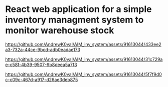 # React web application for a simple inventory managment system to monitor warehouse stock

https://github.com/AndrewK0val/AIM_inv_system/assets/91613044/433ee2a3-732a-44ce-9bcd-adb0eadae173



https://github.com/AndrewK0val/AIM_inv_system/assets/91613044/31c729ae-c58f-4b39-9507-9b8deea5a7f3



https://github.com/AndrewK0val/AIM_inv_system/assets/91613044/5f7f9d0c-c09c-467d-a917-d26ae3deb875

